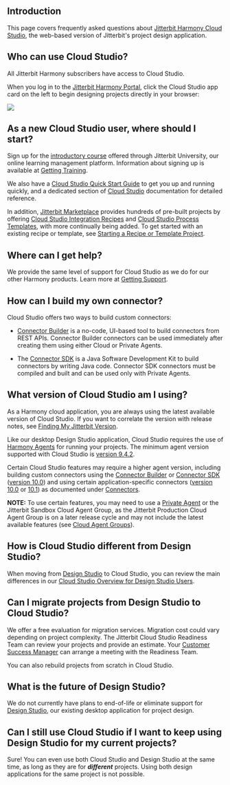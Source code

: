 [//]: # (Cloud Studio FAQ)

## Introduction

This page covers frequently asked questions about [Jitterbit Harmony Cloud Studio](https://success.jitterbit.com/display/CS/Cloud+Studio), the
web-based version of Jitterbit's project design application.


## Who can use Cloud Studio?

All Jitterbit Harmony subscribers have access to Cloud Studio.

When you log in to the [Jitterbit Harmony Portal](https://success.jitterbit.com/display/DOC/Jitterbit+Harmony+Portal), click the Cloud Studio app
card on the left to begin designing projects directly in your browser:

![](https://docs-source.jitterbit.com/hp/landing/cards_cloud-studio_with-header.png)


## As a new Cloud Studio user, where should I start?

Sign up for the [introductory course](https://success.jitterbit.com/display/DOC/Getting+Training#GettingTraining-cloud-studio) offered through
Jitterbit University, our online learning management platform. Information about signing up is available at [Getting
Training](https://success.jitterbit.com/display/DOC/Getting+Training).

We also have a [Cloud Studio Quick Start Guide](https://success.jitterbit.com/display/CS/Cloud+Studio+Quick+Start+Guide) to get you up and
running quickly, and a dedicated section of [Cloud Studio](https://success.jitterbit.com/display/CS/Cloud+Studio) documentation for detailed
reference.

In addition, [Jitterbit Marketplace](https://success.jitterbit.com/display/DOC/Marketplace) provides hundreds of pre-built projects by offering
[Cloud Studio Integration Recipes](https://success.jitterbit.com/display/CS/Cloud+Studio+Integration+Recipes) and [Cloud Studio Process
Templates](https://success.jitterbit.com/display/CS/Cloud+Studio+Process+Templates), with more continually being added. To get started with an
existing recipe or template, see [Starting a Recipe or Template
Project](https://success.jitterbit.com/display/DOC/Starting+a+Recipe+or+Template+Project).


## Where can I get help?

We provide the same level of support for Cloud Studio as we do for our other Harmony products. Learn more at
[Getting Support](https://success.jitterbit.com/display/DOC/Getting+Support).


## How can I build my own connector?

Cloud Studio offers two ways to build custom connectors:

-   [Connector Builder](https://success.jitterbit.com/display/CS/Connector+Builder) is a no-code, UI-based tool to build connectors from REST
    APIs. Connector Builder connectors can be used immediately after creating them using either Cloud or Private
    Agents.

-   The [Connector SDK](https://developer.jitterbit.com/connector-sdk/) is a Java Software Development Kit to build
    connectors by writing Java code. Connector SDK connectors must be compiled and built and can be used only with
    Private Agents.


## What version of Cloud Studio am I using?

As a Harmony cloud application, you are always using the latest available version of Cloud Studio. If you want to
correlate the version with release notes, see [Finding My Jitterbit
Version](https://success.jitterbit.com/display/DOC/Finding+My+Jitterbit+Version).

Like our desktop Design Studio application, Cloud Studio requires the use of [Harmony Agents](https://success.jitterbit.com/display/DOC/Agent)
for running your projects. The minimum agent version supported with Cloud Studio is [version
9.4.2](https://success.jitterbit.com/display/DOC/9.4).

Certain Cloud Studio features may require a higher agent version, including building custom connectors using the
[Connector Builder](https://success.jitterbit.com/display/CS/Connector+Builder) or [Connector
SDK](https://developer.jitterbit.com/connector-sdk/) ([version 10.0](https://success.jitterbit.com/display/DOC/10.0)) and using certain
application-specific connectors ([version 10.0](https://success.jitterbit.com/display/DOC/10.0) or [10.1](https://success.jitterbit.com/display/DOC/10.1)) as documented under
[Connectors](https://success.jitterbit.com/display/CS/Connectors).

<div class="confluence-information-macro confluence-information-macro-information conf-macro output-block" data-hasbody="true" data-macro-name="info">

<span class="aui-icon aui-icon-small aui-iconfont-info confluence-information-macro-icon"> </span>

<div class="confluence-information-macro-body">

<strong>NOTE:</strong> To use certain features, you may need to use a <a
href="https://success.jitterbit.com/display/DOC/Private+Agents">Private Agent</a> or the Jitterbit Sandbox Cloud Agent Group, as the
Jitterbit Production Cloud Agent Group is on a later release cycle and may not include the latest available
features (see <a href="https://success.jitterbit.com/display/DOC/Cloud+Agent+Groups">Cloud Agent Groups</a>).

</div>

</div>


## How is Cloud Studio different from Design Studio?

When moving from [Design Studio](https://success.jitterbit.com/display/DOC/Design+Studio) to Cloud Studio, you can review the main differences in
our [Cloud Studio Overview for Design Studio Users](https://success.jitterbit.com/display/CS/Cloud+Studio+Overview+for+Design+Studio+Users).


## Can I migrate projects from Design Studio to Cloud Studio?

We offer a free evaluation for migration services. Migration cost could vary depending on project complexity. The
Jitterbit Cloud Studio Readiness Team can review your projects and provide an estimate. Your [Customer Success
Manager](mailto:success@jitterbit.com) can arrange a meeting with the Readiness Team.

You can also rebuild projects from scratch in Cloud Studio.


## What is the future of Design Studio?

We do not currently have plans to end-of-life or eliminate support for [Design Studio](https://success.jitterbit.com/display/DOC/Design+Studio),
our existing desktop application for project design.


## Can I still use Cloud Studio if I want to keep using Design Studio for my current projects?

Sure! You can even use both Cloud Studio and Design Studio at the same time, as long as they are for ***different***
projects. Using both design applications for the same project is not possible.
